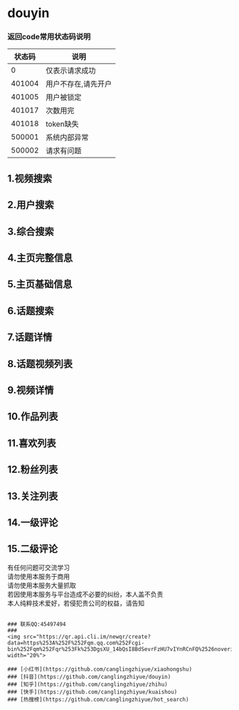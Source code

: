 # douyin
<!--
####  抖音直播 抖音弹幕 直播弹幕 匿名弹幕 隐私直播间
![直播弹幕礼物点赞关注评论匿名弹幕隐私直播间信息获取](douyin_live_danmu.png)
-->

### 返回code常用状态码说明
|状态码|说明|
|--|--|
|0|仅表示请求成功|
|401004|用户不存在,请先开户|
|401005|用户被锁定|
|401017|次数用完|
|401018|token缺失|
|500001|系统内部异常|
|500002|请求有问题|

## 1.视频搜索
## 2.用户搜索
## 3.综合搜索
## 4.主页完整信息
## 5.主页基础信息
## 6.话题搜索
## 7.话题详情
## 8.话题视频列表
## 9.视频详情
## 10.作品列表
## 11.喜欢列表
## 12.粉丝列表
## 13.关注列表
## 14.一级评论
## 15.二级评论

有任何问题可交流学习  
请勿使用本服务于商用   
请勿使用本服务大量抓取   
若因使用本服务与平台造成不必要的纠纷，本人盖不负责  
本人纯粹技术爱好，若侵犯贵公司的权益，请告知  
```

### 联系QQ:45497494
###
<img src="https://qr.api.cli.im/newqr/create?data=https%253A%252F%252Fqm.qq.com%252Fcgi-bin%252Fqm%252Fqr%253Fk%253DgsXU_14bQsI8BdSevrFzHU7vIYnRCnFQ%2526noverify%253D0&level=H&transparent=false&bgcolor=%23FFFFFF&forecolor=%23000000&blockpixel=12&marginblock=1&logourl=&logoshape=no&size=500&kid=cliim&key=211db538a2ba8c28441f5d952fe165db" width="20%">

### [小红书](https://github.com/canglingzhiyue/xiaohongshu)
### [抖音](https://github.com/canglingzhiyue/douyin)
### [知乎](https://github.com/canglingzhiyue/zhihu)
### [快手](https://github.com/canglingzhiyue/kuaishou)
### [热搜榜](https://github.com/canglingzhiyue/hot_search)

